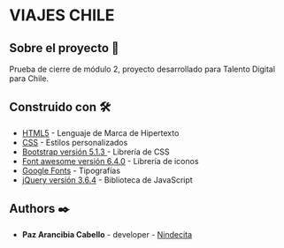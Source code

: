 # VIAJES CHILE

## Sobre el proyecto 👾

Prueba de cierre de módulo 2, proyecto desarrollado para Talento Digital para Chile.

## Construido con 🛠️

- [HTML5]('') - Lenguaje de Marca de Hipertexto
- [CSS]('') - Estilos personalizados
- [Bootstrap versión 5.1.3 ](https://getbootstrap.com/) - Librería de CSS
- [Font awesome versión 6.4.0](https://fontawesome.com/) - Librería de iconos
- [Google Fonts](https://fonts.google.com/) - Tipografías
- [jQuery versión 3.6.4](https://jquery.com/) - Biblioteca de JavaScript

## Authors ✒️

- **Paz Arancibia Cabello** - developer - [Nindecita](https://github.com/Nindecita)

